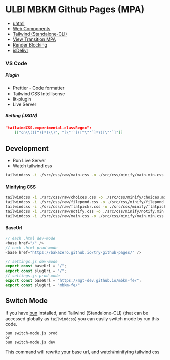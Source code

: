 # ULBI MBKM Github Pages (MPA)

- [uhtml](https://github.com/WebReflection/uhtml)
- [Web Components](https://developer.mozilla.org/en-US/docs/Web/API/Web_components)
- [Tailwind (Standalone-CLI)](https://tailwindcss.com/blog/standalone-cli)
- [View Transition MPA](https://developer.mozilla.org/en-US/docs/Web/API/View_Transitions_API/Using#basic_mpa_view_transition)
- [Render Blocking](https://fullystacked.net/render-blocking-on-purpose/)
- [jsDelivr](https://www.jsdelivr.com/)

### VS Code

##### Plugin

- Prettier - Code formatter
- Tailwind CSS Intellisense
- lit-plugin
- Live Server

##### Setting (JSON)

```json
"tailwindCSS.experimental.classRegex":
    [["cn\\(([^)]*)\\)", "[\"'`]([^\"'`]*?)[\"'`]"]]
```

## Development

- Run Live Server
- Watch tailwind css

```bash
tailwindcss -i ./src/css/raw/main.css -o ./src/css/minify/main.min.css --watch
```

#### Minifying CSS

```bash
tailwindcss -i ./src/css/raw/choices.css -o ./src/css/minify/choices.min.css --minify
tailwindcss -i ./src/css/raw/filepond.css -o ./src/css/minify/filepond.min.css --minify
tailwindcss -i ./src/css/raw/flatpickr.css -o ./src/css/minify/flatpickr.min.css --minify
tailwindcss -i ./src/css/raw/notify.css -o ./src/css/minify/notify.min.css --minify
tailwindcss -i ./src/css/raw/main.css -o ./src/css/minify/main.min.css --minify
```

#### BaseUrl

```js
// each .html dev-mode
<base href="/" />
// each .html prod-mode
<base href="https://bakazero.github.io/try-github-pages/" />

// settings.js dev-mode
export const baseUrl = "/";
export const slugUri = "/";
// settings.js prod-mode
export const baseUrl = "https://mgt-dev.github.io/mbkm-fe/";
export const slugUri = "mbkm-fe/"
```

## Switch Mode

If you have [bun](https://bun.sh/) installed, and
Tailwind (Standalone-CLI) (that can be accessed globally as `tailwindcss`)
you can easily switch mode by run this code.

```bash
bun switch-mode.js prod
or
bun switch-mode.js dev
```

This command will rewrite your base url, and watch/minifying tailwind css
